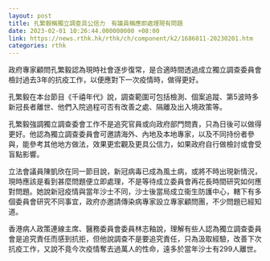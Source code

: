 ```yaml
---
layout: post
title: 孔繁毅稱獨立調查具公信力　有議員稱應即處理現有問題
date: 2023-02-01 10:26:44.000000000 +08:00
link: https://news.rthk.hk/rthk/ch/component/k2/1686011-20230201.htm
categories: rthk
---
```


政府專家顧問孔繁毅認為現時社會逐步復常，是合適時間透過成立獨立調查委員會檢討過去3年的抗疫工作，以便應對下一次疫情時，做得更好。

孔繁毅在本台節目《千禧年代》說，調查範圍可包括檢測、個案追蹤、第5波時多新冠長者離世、他們入院過程可否有改善之處、隔離及出入境政策等。

孔繁毅強調獨立調查委會工作不是追究官員或向政府部門問責，只為日後可以做得更好。他認為獨立調查委員會可邀請海外、內地及本地專家，以及不同持份者參與，能參考其他地方做法，效果更宏觀及更具公信力，如果政府自行做檢討或會受盲點影響。

立法會議員陳凱欣在同一節目說，新冠病毒已成為風土病，或將不時出現新情況，現時應該是看到甚麼問題便立即處理，不是等待成立委員會再花長時間研究如何應對問題。她說新冠疫情與當年沙士不同，沙士後當局成立衞生防護中心，轄下有多個委員會研究不同事宜，政府亦邀請傳染病專家設立專家顧問團，不少問題已經知道。

香港病人政策連線主席、醫務委員會委員林志釉說，理解有些人認為獨立調查委員會是追究責任而感到抗拒，但他說調查不是要追究責任，只為汲取經驗，改善下次抗疫工作，又說不竟今次疫情奪去過萬人的性命，遠多於當年沙士有299人離世。
